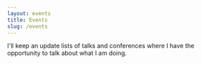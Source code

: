 ```yaml
---
layout: events
title: Events
slug: /events
---
```


I'll keep an update lists of talks and conferences where I have the opportunity to talk about what I am doing.
<br />
